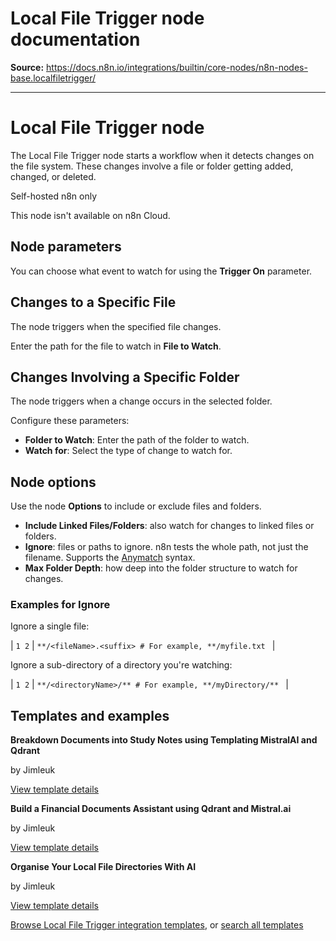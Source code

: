 # Local File Trigger node documentation

**Source:** https://docs.n8n.io/integrations/builtin/core-nodes/n8n-nodes-base.localfiletrigger/

---

# Local File Trigger node

The Local File Trigger node starts a workflow when it detects changes on the file system. These changes involve a file or folder getting added, changed, or deleted.

Self-hosted n8n only

This node isn't available on n8n Cloud.

## Node parameters

You can choose what event to watch for using the **Trigger On** parameter.

## Changes to a Specific File

The node triggers when the specified file changes.

Enter the path for the file to watch in **File to Watch**.

## Changes Involving a Specific Folder

The node triggers when a change occurs in the selected folder.

Configure these parameters:

- **Folder to Watch**: Enter the path of the folder to watch.
- **Watch for**: Select the type of change to watch for.

## Node options

Use the node **Options** to include or exclude files and folders.

- **Include Linked Files/Folders**: also watch for changes to linked files or folders.
- **Ignore**: files or paths to ignore. n8n tests the whole path, not just the filename. Supports the [Anymatch](https://github.com/micromatch/anymatch) syntax.
- **Max Folder Depth**: how deep into the folder structure to watch for changes.

### Examples for Ignore

Ignore a single file:

| ``` 1 2 ``` | ``` **/<fileName>.<suffix> # For example, **/myfile.txt  ``` |

Ignore a sub-directory of a directory you're watching:

| ``` 1 2 ``` | ``` **/<directoryName>/** # For example, **/myDirectory/**  ``` |

## Templates and examples

**Breakdown Documents into Study Notes using Templating MistralAI and Qdrant**

by Jimleuk

[View template details](https://n8n.io/workflows/2339-breakdown-documents-into-study-notes-using-templating-mistralai-and-qdrant/)

**Build a Financial Documents Assistant using Qdrant and Mistral.ai**

by Jimleuk

[View template details](https://n8n.io/workflows/2335-build-a-financial-documents-assistant-using-qdrant-and-mistralai/)

**Organise Your Local File Directories With AI**

by Jimleuk

[View template details](https://n8n.io/workflows/2334-organise-your-local-file-directories-with-ai/)

[Browse Local File Trigger integration templates](https://n8n.io/integrations/local-file-trigger/), or [search all templates](https://n8n.io/workflows/)
